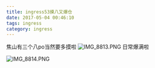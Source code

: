```yaml
---
title: ingress53摸八又爆仓
date: 2017-05-04 00:46:10
tags: ingress
category: ingress
---
```

焦山有三个八po当然要多摸啦
![IMG_8813.PNG][1]
日常爆满啦


<!--more-->


![IMG_8814.PNG][2]



  [1]: https://img.totoro.pub/blog/ingress/jWTU.png
  [2]: https://img.totoro.pub/blog/ingress/jl8v.png